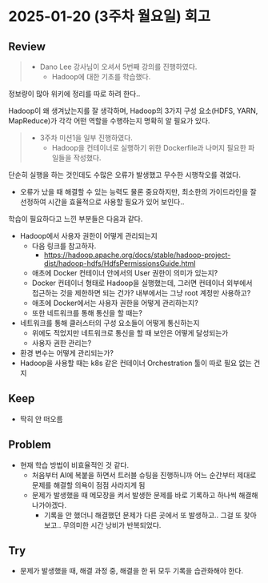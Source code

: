 # 2025-01-20 (3주차 월요일) 회고

## Review

> * Dano Lee 강사님이 오셔서 5번째 강의를 진행하였다.
>   * Hadoop에 대한 기초를 학습했다.

정보량이 많아 위키에 정리를 따로 하려 한다..

Hadoop이 왜 생겨났는지를 잘 생각하며,
Hadoop의 3가지 구성 요소(HDFS, YARN, MapReduce)가 각각 어떤 역할을 수행하는지
명확히 알 필요가 있다.

> * 3주차 미션1을 일부 진행하였다.
>   * Hadoop을 컨테이너로 실행하기 위한 Dockerfile과 나머지 필요한 파일들을 작성했다.

단순히 실행을 하는 것인데도 수많은 오류가 발생했고 무수한 시행착오를 겪었다.
* 오류가 났을 때 해결할 수 있는 능력도 물론 중요하지만, 최소한의 가이드라인을 잘 선정하여 시간을 효율적으로 사용할 필요가 있어 보인다..

학습이 필요하다고 느낀 부분들은 다음과 같다.
* Hadoop에서 사용자 권한이 어떻게 관리되는지
  * 다음 링크를 참고하자.
    * https://hadoop.apache.org/docs/stable/hadoop-project-dist/hadoop-hdfs/HdfsPermissionsGuide.html
  * 애초에 Docker 컨테이너 안에서의 User 권한이 의미가 있는지?
  * Docker 컨테이너 형태로 Hadoop을 실행했는데, 그러면 컨테이너 외부에서 접근하는 것을 제한하면 되는 건가? 내부에서는 그냥 root 계정만 사용하고?
  * 애초에 Docker에서는 사용자 권한을 어떻게 관리하는지?
  * 또한 네트워크를 통해 통신을 할 때는?
* 네트워크를 통해 클러스터의 구성 요소들이 어떻게 통신하는지
  * 위에도 적었지만 네트워크로 통신을 할 때 보안은 어떻게 달성되는가
  * 사용자 권한 관리는?
* 환경 변수는 어떻게 관리되는가?
* Hadoop을 사용할 때는 k8s 같은 컨테이너 Orchestration 툴이 따로 필요 없는 건지

## Keep

* 딱히 안 떠오름

## Problem

* 현재 학습 방법이 비효율적인 것 같다.
  * 처음부터 AI에 복붙을 하면서 트러블 슈팅을 진행하니까 어느 순간부터 제대로 문제를 해결할 의욕이 점점 사라지게 됨
  * 문제가 발생했을 때 메모장을 켜서 발생한 문제를 바로 기록하고 하나씩 해결해 나가야겠다.
    * 기록을 안 했더니 해결했던 문제가 다른 곳에서 또 발생하고.. 그걸 또 찾아보고.. 무의미한 시간 낭비가 반복되었다.

## Try

* 문제가 발생했을 때, 해결 과정 중, 해결을 한 뒤 모두 기록을 습관화해야 한다.